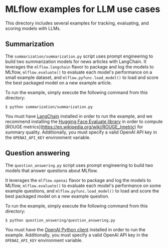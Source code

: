 # MLflow examples for LLM use cases

This directory includes several examples for tracking, evaluating, and scoring models with LLMs.

## Summarization
The ``summarization/summarization.py`` script uses prompt engineering to build two summarization models for news articles with LangChain. It leverages the ``mlflow.langchain`` flavor to package and log the models to MLflow, ``mlflow.evaluate()`` to evaluate each model's performance on a small example dataset, and ``mlflow.pyfunc.load_model()`` to load and score the best packaged model on a new example article.

To run the example, simply execute the following command from this directory:

```
$ python summarization/summarization.py
```

You must have [LangChain](https://python.langchain.com/en/latest/index.html) installed in order to run the example, and we recommend installing the [Hugging Face Evaluate library](https://huggingface.co/docs/evaluate/index) in order to compute [ROUGE metrics](https://en.wikipedia.org/wiki/ROUGE_(metric) for summary quality. Additionally, you must specify a valid OpenAI API key in the ``OPENAI_API_KEY`` environment variable.

## Question answering
The ``question_answering.py`` script uses prompt engineering to build two models that answer questions about MLflow.

It leverages the ``mlflow.openai`` flavor to package and log the models to MLflow, ``mlflow.evaluate()`` to evaluate each model's performance on some example questions, and ``mlflow.pyfunc.load_model()`` to load and score the best packaged model on a new example question.

To run the example, simply execute the following command from this directory:

```
$ python question_answering/question_answering.py
```

You must have the [OpenAI Python client](https://pypi.org/project/openai/) installed in order to run the example. Additionally, you must specify a valid OpenAI API key in the ``OPENAI_API_KEY`` environment variable.
